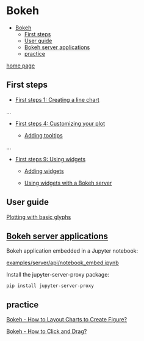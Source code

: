 # Bokeh

- [Bokeh](#bokeh)
  - [First steps](#first-steps)
  - [User guide](#user-guide)
  - [Bokeh server applications](#bokeh-server-applications)
  - [practice](#practice)

[home page](https://bokeh.org/)

## First steps

- [First steps 1: Creating a line chart](https://docs.bokeh.org/en/latest/docs/first_steps/first_steps_1.html)

...

- [First steps 4: Customizing your plot](https://docs.bokeh.org/en/latest/docs/first_steps/first_steps_4.html#)

  - [Adding tooltips](https://docs.bokeh.org/en/latest/docs/first_steps/first_steps_4.html#adding-tooltips)

...

- [First steps 9: Using widgets](https://docs.bokeh.org/en/latest/docs/first_steps/first_steps_9.html)

  - [Adding widgets](https://docs.bokeh.org/en/latest/docs/first_steps/first_steps_9.html#adding-widgets)

  - [Using widgets with a Bokeh server](https://docs.bokeh.org/en/latest/docs/first_steps/first_steps_9.html#using-widgets-with-a-bokeh-server)


## User guide

[Plotting with basic glyphs](https://docs.bokeh.org/en/latest/docs/user_guide/plotting.html#userguide-plotting)

## [Bokeh server applications](https://docs.bokeh.org/en/latest/docs/user_guide/output/jupyter.html#bokeh-server-applications)

Bokeh application embedded in a Jupyter notebook:

[examples/server/api/notebook_embed.ipynb](https://github.com/bokeh/bokeh/tree/3.1.0/examples/server/api/notebook_embed.ipynb)

Install the jupyter-server-proxy package:

    pip install jupyter-server-proxy

## practice

[Bokeh - How to Layout Charts to Create Figure?](https://coderzcolumn.com/tutorials/data-science/bokeh-how-to-layout-charts-to-create-figure)

[Bokeh - How to Click and Drag?](https://stackoverflow.com/questions/30184926/bokeh-how-to-click-and-drag)
